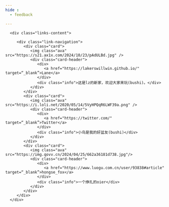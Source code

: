 ```yaml
---
hide :
  - feedback

---
```




<div class="post-body">
   <div id="links">
      <style>
/* 用于大屏幕和小屏幕的通用样式 */
.card {
    width: 45%;
    font-size: 1.2rem;
    padding: 10px 20px;
    border-radius: 4px;
    transition-duration: 0.15s;
    margin-bottom: 1rem;
    display: flex;
 }
 .card:nth-child(odd) {
    float: left;
 }
 .card:nth-child(even) {
    float: right;
 }
 .card:hover {
    transform: scale(1.1);
    box-shadow: 0 2px 6px 0 rgba(0, 0, 0, 0.12), 0 0 6px 0 rgba(0, 0, 0, 0.04);
 }
 .card a {
    border: none;
 }
 .card .ava {
    width: 4rem!important;
    height: 4rem!important;
    margin: 0!important;
    margin-right: 1em!important;
    border-radius: 4px;
 }
 .card .card-header {
    font-style: italic;
    overflow: hidden;
    width: 100%;
 }
 .card .card-header a {
    font-style: normal;
    color: #608DBD;
    font-weight: bold;
    text-decoration: none;
 }
 .card .card-header a:hover {
    color: #d480aa;
    text-decoration: none;
 }
 .card .card-header .info {
    font-style: normal;
    color: #a3a3a3;
    font-size: 14px;
    min-width: 0;
    overflow: hidden;
    white-space: normal;
 }
 /* 媒体查询：小屏幕 */
 @media (max-width: 768px) {
    .card {
       width: 100%; /* 在小屏幕上显示为单列 */
       float: none; /* 清除浮动 */
    }
 }
      </style>

      <div class="links-content">

         <div class="link-navigation">
            <div class="card">
               <img class="ava" src="https://s21.ax1x.com/2024/10/23/pAdULBd.jpg" />
               <div class="card-header">
                  <div>
                     <a href="https://lakerswillwin.github.io/" target=“_blank”>Lane</a>
                  </div>
                  <div class="info">这是lz的新家，欢迎大家来玩(bushi)。</div>
               </div>
            </div>
            <div class="card">
               <img class="ava" src="https://i.loli.net/2020/05/14/5VyHPQqR6LWF39a.png" />
               <div class="card-header">
                  <div>
                     <a href="https://twitter.com/" target=“_blank”>Twitter</a>
                  </div>
                  <div class="info">小鸟是我的好盆友(bushi)</div>
               </div>
            </div>
            <div class="card">
               <img class="ava" src="https://img.qovv.cn/2024/04/25/662a36181d738.jpg"/>
               <div class="card-header">
                  <div>
                     <a href="https://www.luogu.com.cn/user/93838#article" target=“_blank”>hongse_fox</a>
                  </div>
                  <div class="info">一个挣扎的oier</div>
               </div>
            </div>
         </div>
      </div>
   </div>
</div>